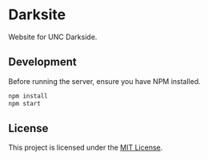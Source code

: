 # Darksite

Website for UNC Darkside.

## Development

Before running the server, ensure you have NPM installed.

```bash
npm install
npm start
```

## License

This project is licensed under the [MIT License](LICENSE).
